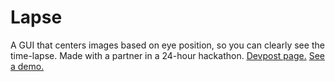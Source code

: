 # Lapse
A GUI that centers images based on eye position, so you can clearly see the time-lapse. Made with a partner in a 24-hour hackathon. [Devpost page.](https://devpost.com/software/lapse) [See a demo.](https://drive.google.com/file/d/1La2PCwOcOdwI3wkMpDW2zEDo99t1FT0y/view?usp=sharing)
